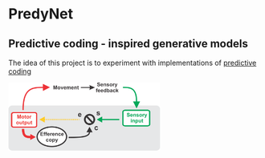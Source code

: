 # PredyNet
## Predictive coding - inspired generative models

The idea of this project is to experiment with implementations of [predictive coding](https://en.wikipedia.org/wiki/Predictive_coding)



<img src = "imgs/control_loop.png" width=60%>